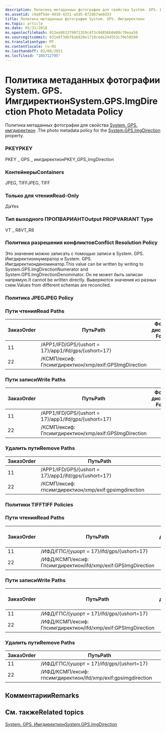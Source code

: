 ```yaml
---
description: Политика метаданных фотографии для свойства System. GPS. Имгдиректион.
ms.assetid: c9a0f5de-4010-4251-a5d5-8728b7ae6d33
title: Политика метаданных фотографии System. GPS. Имгдиректион
ms.topic: article
ms.date: 05/31/2018
ms.openlocfilehash: 013edd632f98f1359c4f3c04856b0409c70eaa56
ms.sourcegitcommit: 831e8f3db78ab820e1710cede244553c70e50500
ms.translationtype: MT
ms.contentlocale: ru-RU
ms.lasthandoff: 01/08/2021
ms.locfileid: "105712795"
---
```

# <a name="systemgpsimgdirection-photo-metadata-policy"></a><span data-ttu-id="62560-103">Политика метаданных фотографии System. GPS. Имгдиректион</span><span class="sxs-lookup"><span data-stu-id="62560-103">System.GPS.ImgDirection Photo Metadata Policy</span></span>

<span data-ttu-id="62560-104">Политика метаданных фотографии для свойства [System. GPS. имгдиректион](../properties/props-system-gps-imgdirection.md) .</span><span class="sxs-lookup"><span data-stu-id="62560-104">The photo metadata policy for the [System.GPS.ImgDirection](../properties/props-system-gps-imgdirection.md) property.</span></span>

### <a name="pkey"></a><span data-ttu-id="62560-105">PKEY</span><span class="sxs-lookup"><span data-stu-id="62560-105">PKEY</span></span>

<span data-ttu-id="62560-106">PKEY \_ GPS \_ имгдиректион</span><span class="sxs-lookup"><span data-stu-id="62560-106">PKEY\_GPS\_ImgDirection</span></span>

### <a name="containers"></a><span data-ttu-id="62560-107">Контейнеры</span><span class="sxs-lookup"><span data-stu-id="62560-107">Containers</span></span>

<span data-ttu-id="62560-108">JPEG, TIFF</span><span class="sxs-lookup"><span data-stu-id="62560-108">JPEG, TIFF</span></span>

### <a name="read-only"></a><span data-ttu-id="62560-109">Только для чтения</span><span class="sxs-lookup"><span data-stu-id="62560-109">Read-Only</span></span>

<span data-ttu-id="62560-110">Да</span><span class="sxs-lookup"><span data-stu-id="62560-110">Yes</span></span>

### <a name="output-propvariant-type"></a><span data-ttu-id="62560-111">Тип выходного ПРОПВАРИАНТ</span><span class="sxs-lookup"><span data-stu-id="62560-111">Output PROPVARIANT Type</span></span>

<span data-ttu-id="62560-112">VT \_ R8</span><span class="sxs-lookup"><span data-stu-id="62560-112">VT\_R8</span></span>

### <a name="conflict-resolution-policy"></a><span data-ttu-id="62560-113">Политика разрешения конфликтов</span><span class="sxs-lookup"><span data-stu-id="62560-113">Conflict Resolution Policy</span></span>

<span data-ttu-id="62560-114">Это значение можно записать с помощью записи в System. GPS. Имгдиректионнумератор и System. GPS. Имгдиректионденоминатор.</span><span class="sxs-lookup"><span data-stu-id="62560-114">This value can be written by writing to System.GPS.ImgDirectionNumerator and System.GPS.ImgDirectionDenominator.</span></span> <span data-ttu-id="62560-115">Он не может быть записан напрямую.</span><span class="sxs-lookup"><span data-stu-id="62560-115">It cannot be written directly.</span></span> <span data-ttu-id="62560-116">Выверяются значения из разных схем.</span><span class="sxs-lookup"><span data-stu-id="62560-116">Values from different schemas are reconciled.</span></span>

### <a name="jpeg-policy"></a><span data-ttu-id="62560-117">Политика JPEG</span><span class="sxs-lookup"><span data-stu-id="62560-117">JPEG Policy</span></span>

### <a name="read-paths"></a><span data-ttu-id="62560-118">Пути чтения</span><span class="sxs-lookup"><span data-stu-id="62560-118">Read Paths</span></span>



| <span data-ttu-id="62560-119">Заказ</span><span class="sxs-lookup"><span data-stu-id="62560-119">Order</span></span> | <span data-ttu-id="62560-120">Путь</span><span class="sxs-lookup"><span data-stu-id="62560-120">Path</span></span>                      | <span data-ttu-id="62560-121">Формат диска</span><span class="sxs-lookup"><span data-stu-id="62560-121">Disk Format</span></span> |
|-------|---------------------------|-------------|
| <span data-ttu-id="62560-122">1</span><span class="sxs-lookup"><span data-stu-id="62560-122">1</span></span>     | <span data-ttu-id="62560-123">/APP1/IFD/GPS/{ushort = 17}</span><span class="sxs-lookup"><span data-stu-id="62560-123">/app1/ifd/gps/{ushort=17}</span></span> |             |
| <span data-ttu-id="62560-124">2</span><span class="sxs-lookup"><span data-stu-id="62560-124">2</span></span>     | <span data-ttu-id="62560-125">/КСМП/ексиф: Гпсимгдиректион</span><span class="sxs-lookup"><span data-stu-id="62560-125">/xmp/exif:GPSImgDirection</span></span> |             |



 

### <a name="write-paths"></a><span data-ttu-id="62560-126">Пути записи</span><span class="sxs-lookup"><span data-stu-id="62560-126">Write Paths</span></span>



| <span data-ttu-id="62560-127">Заказ</span><span class="sxs-lookup"><span data-stu-id="62560-127">Order</span></span> | <span data-ttu-id="62560-128">Путь</span><span class="sxs-lookup"><span data-stu-id="62560-128">Path</span></span>                      | <span data-ttu-id="62560-129">Формат диска</span><span class="sxs-lookup"><span data-stu-id="62560-129">Disk Format</span></span> |
|-------|---------------------------|-------------|
| <span data-ttu-id="62560-130">1</span><span class="sxs-lookup"><span data-stu-id="62560-130">1</span></span>     | <span data-ttu-id="62560-131">/APP1/IFD/GPS/{ushort = 17}</span><span class="sxs-lookup"><span data-stu-id="62560-131">/app1/ifd/gps/{ushort=17}</span></span> |             |
| <span data-ttu-id="62560-132">2</span><span class="sxs-lookup"><span data-stu-id="62560-132">2</span></span>     | <span data-ttu-id="62560-133">/КСМП/ексиф: Гпсимгдиректион</span><span class="sxs-lookup"><span data-stu-id="62560-133">/xmp/exif:GPSImgDirection</span></span> |             |



 

### <a name="remove-paths"></a><span data-ttu-id="62560-134">Удалить пути</span><span class="sxs-lookup"><span data-stu-id="62560-134">Remove Paths</span></span>



| <span data-ttu-id="62560-135">Заказ</span><span class="sxs-lookup"><span data-stu-id="62560-135">Order</span></span> | <span data-ttu-id="62560-136">Путь</span><span class="sxs-lookup"><span data-stu-id="62560-136">Path</span></span>                      |
|-------|---------------------------|
| <span data-ttu-id="62560-137">1</span><span class="sxs-lookup"><span data-stu-id="62560-137">1</span></span>     | <span data-ttu-id="62560-138">/APP1/IFD/GPS/{ushort = 17}</span><span class="sxs-lookup"><span data-stu-id="62560-138">/app1/ifd/gps/{ushort=17}</span></span> |
| <span data-ttu-id="62560-139">2</span><span class="sxs-lookup"><span data-stu-id="62560-139">2</span></span>     | <span data-ttu-id="62560-140">/КСМП/ексиф: гпсимгдиректион</span><span class="sxs-lookup"><span data-stu-id="62560-140">/xmp/exif:gpsimgdirection</span></span> |



 

### <a name="tiff-policies"></a><span data-ttu-id="62560-141">Политики TIFF</span><span class="sxs-lookup"><span data-stu-id="62560-141">TIFF Policies</span></span>

### <a name="read-paths"></a><span data-ttu-id="62560-142">Пути чтения</span><span class="sxs-lookup"><span data-stu-id="62560-142">Read Paths</span></span>



| <span data-ttu-id="62560-143">Заказ</span><span class="sxs-lookup"><span data-stu-id="62560-143">Order</span></span> | <span data-ttu-id="62560-144">Путь</span><span class="sxs-lookup"><span data-stu-id="62560-144">Path</span></span>                          | <span data-ttu-id="62560-145">Формат диска</span><span class="sxs-lookup"><span data-stu-id="62560-145">Disk Format</span></span> |
|-------|-------------------------------|-------------|
| <span data-ttu-id="62560-146">1</span><span class="sxs-lookup"><span data-stu-id="62560-146">1</span></span>     | <span data-ttu-id="62560-147">/ИФД/ГПС/{ушорт = 17}</span><span class="sxs-lookup"><span data-stu-id="62560-147">/ifd/gps/{ushort=17}</span></span>          |             |
| <span data-ttu-id="62560-148">2</span><span class="sxs-lookup"><span data-stu-id="62560-148">2</span></span>     | <span data-ttu-id="62560-149">/ИФД/КСМП/ексиф: Гпсимгдиректион</span><span class="sxs-lookup"><span data-stu-id="62560-149">/ifd/xmp/exif:GPSImgDirection</span></span> |             |



 

### <a name="write-paths"></a><span data-ttu-id="62560-150">Пути записи</span><span class="sxs-lookup"><span data-stu-id="62560-150">Write Paths</span></span>



| <span data-ttu-id="62560-151">Заказ</span><span class="sxs-lookup"><span data-stu-id="62560-151">Order</span></span> | <span data-ttu-id="62560-152">Путь</span><span class="sxs-lookup"><span data-stu-id="62560-152">Path</span></span>                          | <span data-ttu-id="62560-153">Формат диска</span><span class="sxs-lookup"><span data-stu-id="62560-153">Disk Format</span></span> |
|-------|-------------------------------|-------------|
| <span data-ttu-id="62560-154">1</span><span class="sxs-lookup"><span data-stu-id="62560-154">1</span></span>     | <span data-ttu-id="62560-155">/ИФД/ГПС/{ушорт = 17}</span><span class="sxs-lookup"><span data-stu-id="62560-155">/ifd/gps/{ushort=17}</span></span>          |             |
| <span data-ttu-id="62560-156">2</span><span class="sxs-lookup"><span data-stu-id="62560-156">2</span></span>     | <span data-ttu-id="62560-157">/ИФД/КСМП/ексиф: Гпсимгдиректион</span><span class="sxs-lookup"><span data-stu-id="62560-157">/ifd/xmp/exif:GPSImgDirection</span></span> |             |



 

### <a name="remove-paths"></a><span data-ttu-id="62560-158">Удалить пути</span><span class="sxs-lookup"><span data-stu-id="62560-158">Remove Paths</span></span>



| <span data-ttu-id="62560-159">Заказ</span><span class="sxs-lookup"><span data-stu-id="62560-159">Order</span></span> | <span data-ttu-id="62560-160">Путь</span><span class="sxs-lookup"><span data-stu-id="62560-160">Path</span></span>                          |
|-------|-------------------------------|
| <span data-ttu-id="62560-161">1</span><span class="sxs-lookup"><span data-stu-id="62560-161">1</span></span>     | <span data-ttu-id="62560-162">/ИФД/ГПС/{ушорт = 17}</span><span class="sxs-lookup"><span data-stu-id="62560-162">/ifd/gps/{ushort=17}</span></span>          |
| <span data-ttu-id="62560-163">2</span><span class="sxs-lookup"><span data-stu-id="62560-163">2</span></span>     | <span data-ttu-id="62560-164">/ИФД/КСМП/ексиф: гпсимгдиректион</span><span class="sxs-lookup"><span data-stu-id="62560-164">/ifd/xmp/exif:gpsimgdirection</span></span> |



 

## <a name="remarks"></a><span data-ttu-id="62560-165">Комментарии</span><span class="sxs-lookup"><span data-stu-id="62560-165">Remarks</span></span>

## <a name="related-topics"></a><span data-ttu-id="62560-166">См. также</span><span class="sxs-lookup"><span data-stu-id="62560-166">Related topics</span></span>

<dl> <dt>

[<span data-ttu-id="62560-167">System. GPS. Имгдиректион</span><span class="sxs-lookup"><span data-stu-id="62560-167">System.GPS.ImgDirection</span></span>](../properties/props-system-gps-imgdirection.md)
</dt> </dl>

 

 
